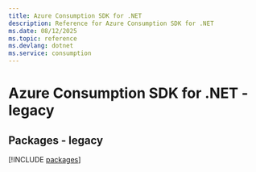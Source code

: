 ```yaml
---
title: Azure Consumption SDK for .NET
description: Reference for Azure Consumption SDK for .NET
ms.date: 08/12/2025
ms.topic: reference
ms.devlang: dotnet
ms.service: consumption
---
```

# Azure Consumption SDK for .NET - legacy
## Packages - legacy
[!INCLUDE [packages](consumption-index.md)]